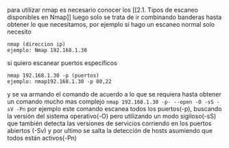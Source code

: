 para utilizar nmap  es necesario conocer los 
[[2.1. Tipos de escaneo disponibles en Nmap]]
luego solo se trata de ir combinando banderas hasta obtener lo que necesitamos, por ejemplo si hago un escaneo  normal  solo necesito 

```
nmap (direccion ip)
ejemplo: Nmap 192.168.1.30
```
 si quiero escanear puertos específicos 
 ```
 nmap 192.168.1.30 -p (puertos) 
 ejemplo: nmap192.168.1.30 -p 80,22
  ```
y se va armando el comando de acuerdo a lo que se requiera hasta obtener un comando mucho mas complejo 
```nmap 192.168.1.30 -p- --open -O -sS -sV -Pn```
por ejemplo este comando escanea todos los puertos(-p), buscando la versión del sistema operativo(-O) pero utilizando un modo sigiloso(-sS) que también detecta las versiones de servicios corriendo en los puertos abiertos (-Sv) y por ultimo se salta la detección de hosts asumiendo que todos están activos(-Pn)